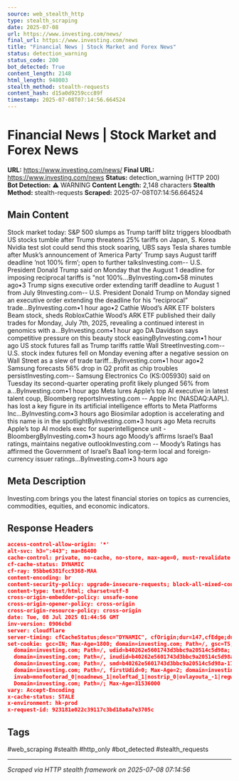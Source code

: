 ```yaml
---
source: web_stealth_http
type: stealth_scraping
date: 2025-07-08
url: https://www.investing.com/news/
final_url: https://www.investing.com/news
title: "Financial News | Stock Market and Forex News"
status: detection_warning
status_code: 200
bot_detected: True
content_length: 2148
html_length: 948003
stealth_method: stealth-requests
content_hash: d15a0d9259ccc89f
timestamp: 2025-07-08T07:14:56.664524
---
```


# Financial News | Stock Market and Forex News

**URL:** https://www.investing.com/news/
**Final URL:** https://www.investing.com/news
**Status:** detection_warning (HTTP 200)
**Bot Detection:** ⚠️ WARNING
**Content Length:** 2,148 characters
**Stealth Method:** stealth-requests
**Scraped:** 2025-07-08T07:14:56.664524

## Main Content

Stock market today: S&P 500 slumps as Trump tariff blitz triggers bloodbath US stocks tumble after Trump threatens 25% tariffs on Japan, S. Korea Nvidia test slot could send this stock soaring, UBS says Tesla shares tumble after Musk’s announcement of ’America Party’ Trump says August tariff deadline ’not 100% firm’; open to further talksInvesting.com-- U.S. President Donald Trump said on Monday that the August 1 deadline for imposing reciprocal tariffs is "not 100%...ByInvesting.com•58 minutes ago•3 Trump signs executive order extending tariff deadline to August 1 from July 9Investing.com-- U.S. President Donald Trump on Monday signed an executive order extending the deadline for his “reciprocal” trade...ByInvesting.com•1 hour ago•2 Cathie Wood’s ARK ETF bolsters Beam stock, sheds RobloxCathie Wood’s ARK ETF published their daily trades for Monday, July 7th, 2025, revealing a continued interest in genomics with a...ByInvesting.com•1 hour ago DA Davidson says competitive pressure on this beauty stock easingByInvesting.com•1 hour ago US stock futures fall as Trump tariffs rattle Wall StreetInvesting.com-- U.S. stock index futures fell on Monday evening after a negative session on Wall Street as a slew of trade tariff...ByInvesting.com•1 hour ago•2 Samsung forecasts 56% drop in Q2 profit as chip troubles persistInvesting.com-- Samsung Electronics Co (KS:005930) said on Tuesday its second-quarter operating profit likely plunged 56% from a...ByInvesting.com•1 hour ago Meta lures Apple’s top AI executive in latest talent coup, Bloomberg reportsInvesting.com -- Apple Inc (NASDAQ:AAPL). has lost a key figure in its artificial intelligence efforts to Meta Platforms Inc...ByInvesting.com•3 hours ago Biosimilar adoption is accelerating and this name is in the spotlightByInvesting.com•3 hours ago Meta recruits Apple’s top AI models exec for superintelligence unit - BloombergByInvesting.com•3 hours ago Moody’s affirms Israel’s Baa1 ratings, maintains negative outlookInvesting.com -- Moody’s Ratings has affirmed the Government of Israel’s Baa1 long-term local and foreign-currency issuer ratings...ByInvesting.com•3 hours ago

## Meta Description

Investing.com brings you the latest financial stories on topics as currencies, commodities, equities, and economic indicators.






## Response Headers

```json
access-control-allow-origin: '*'
alt-svc: h3=":443"; ma=86400
cache-control: private, no-cache, no-store, max-age=0, must-revalidate
cf-cache-status: DYNAMIC
cf-ray: 95bbe6381fcc9368-MAA
content-encoding: br
content-security-policy: upgrade-insecure-requests; block-all-mixed-content
content-type: text/html; charset=utf-8
cross-origin-embedder-policy: unsafe-none
cross-origin-opener-policy: cross-origin
cross-origin-resource-policy: cross-origin
date: Tue, 08 Jul 2025 01:44:56 GMT
inv-version: 0906cbd
server: cloudflare
server-timing: cfCacheStatus;desc="DYNAMIC", cfOrigin;dur=147,cfEdge;dur=17
set-cookie: gcc=IN; Max-Age=1800; domain=investing.com; Path=/, gsc=TS; Max-Age=1800;
  domain=investing.com; Path=/, udid=b40262e5601743d3bbc9a20514c5d98a; Max-Age=31536000;
  domain=investing.com; Path=/, inudid=b40262e5601743d3bbc9a20514c5d98a; Max-Age=31536000;
  domain=investing.com; Path=/, smd=b40262e5601743d3bbc9a20514c5d98a-1751939096; Max-Age=1800;
  domain=investing.com; Path=/, firstUdid=0; Max-Age=2; domain=investing.com; Path=/,
  invab=mnofooterad_0|noadnews_1|noleftad_1|nostrip_0|ovlayouta_-1|regwall_1|videoalloc_2;
  Domain=investing.com; Path=/; Max-Age=31536000
vary: Accept-Encoding
x-cache-status: STALE
x-environment: hk-prod
x-request-id: 923181e022c39117c3bd18a8a7e3705c

```

## Tags

#web_scraping #stealth #http_only #bot_detected #stealth_requests

---
*Scraped via HTTP stealth framework on 2025-07-08 07:14:56*
